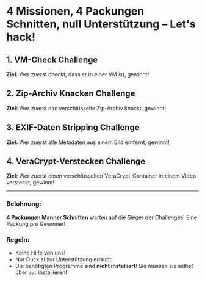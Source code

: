 # 4 Missionen, 4 Packungen Schnitten, null Unterstützung – Let's hack!

## 1. VM-Check Challenge
**Ziel:** Wer zuerst checkt, dass er in einer VM ist, gewinnt!

## 2. Zip-Archiv Knacken Challenge
**Ziel:** Wer zuerst das verschlüsselte Zip-Archiv knackt, gewinnt!

## 3. EXIF-Daten Stripping Challenge
**Ziel:** Wer zuerst alle Metadaten aus einem Bild entfernt, gewinnt! 

## 4. VeraCrypt-Verstecken Challenge
**Ziel:** Wer zuerst einen verschlüsselten VeraCrypt-Container in einem Video versteckt, gewinnt! 

---

### Belohnung:
**4 Packungen Manner Schnitten** warten auf die Sieger der Challenges!  Eine Packung pro Gewinner!

### Regeln:
- Keine Hilfe von uns!
- Nur Duck.ai zur Unterstützung erlaubt!
- Die benötigten Programme sind **nicht installiert**! Sie müssen sie selbst über `apt` installieren! 
